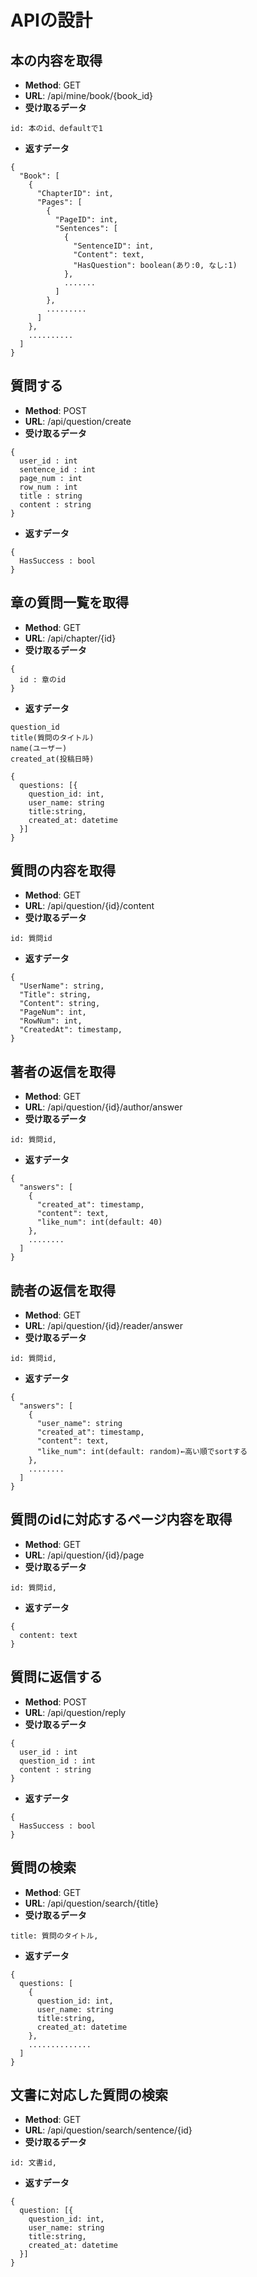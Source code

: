 # APIの設計
## 本の内容を取得
- **Method**: GET
- **URL**: /api/mine/book/{book_id}
- **受け取るデータ**
```
id: 本のid、defaultで1
```
- **返すデータ**
```
{
  "Book": [
    {
      "ChapterID": int,
      "Pages": [
        {
          "PageID": int,
          "Sentences": [
            {
              "SentenceID": int,
              "Content": text,
              "HasQuestion": boolean(あり:0, なし:1)
            },
            .......
          ]
        },
        .........
      ]
    },
    ..........
  ]
}
```

## 質問する
- **Method**: POST
- **URL**: /api/question/create
- **受け取るデータ**
```
{
  user_id : int
  sentence_id : int
  page_num : int
  row_num : int
  title : string
  content : string
}
```
- **返すデータ**
```
{
  HasSuccess : bool
}

```

## 章の質問一覧を取得
- **Method**: GET
- **URL**: /api/chapter/{id}
- **受け取るデータ**
```
{
  id : 章のid
}
```
- **返すデータ**
```
question_id
title(質問のタイトル)
name(ユーザー)
created_at(投稿日時)

{
  questions: [{
    question_id: int,
    user_name: string
    title:string,
    created_at: datetime
  }]
}

```


## 質問の内容を取得
- **Method**: GET
- **URL**: /api/question/{id}/content
- **受け取るデータ**
```
id: 質問id
```
- **返すデータ**
```
{
  "UserName": string,
  "Title": string,
  "Content": string,
  "PageNum": int,
  "RowNum": int,
  "CreatedAt": timestamp,
}
```

## 著者の返信を取得
- **Method**: GET
- **URL**: /api/question/{id}/author/answer
- **受け取るデータ**
```
id: 質問id,
```
- **返すデータ**
```
{
  "answers": [
    {
      "created_at": timestamp,
      "content": text,
      "like_num": int(default: 40)
    },
    ........
  ]
}
```

## 読者の返信を取得
- **Method**: GET
- **URL**: /api/question/{id}/reader/answer
- **受け取るデータ**
```
id: 質問id,
```
- **返すデータ**
```
{
  "answers": [
    {
      "user_name": string
      "created_at": timestamp,
      "content": text,
      "like_num": int(default: random)←高い順でsortする
    },
    ........
  ]
}
```

## 質問のidに対応するページ内容を取得
- **Method**: GET
- **URL**: /api/question/{id}/page
- **受け取るデータ**
```
id: 質問id,
```
- **返すデータ**
```
{
  content: text
}
```

## 質問に返信する
- **Method**: POST
- **URL**: /api/question/reply
- **受け取るデータ**
```
{
  user_id : int
  question_id : int
  content : string
}
```
- **返すデータ**
```
{
  HasSuccess : bool
}
```

## 質問の検索
- **Method**: GET
- **URL**: /api/question/search/{title}
- **受け取るデータ**
```
title: 質問のタイトル,
```
- **返すデータ**
```
{
  questions: [
    {
      question_id: int,
      user_name: string
      title:string,
      created_at: datetime
    },
    ..............
  ]
}
```

## 文書に対応した質問の検索
- **Method**: GET
- **URL**: /api/question/search/sentence/{id}
- **受け取るデータ**
```
id: 文書id,
```
- **返すデータ**
```
{
  question: [{
    question_id: int,
    user_name: string
    title:string,
    created_at: datetime
  }]
}
```
